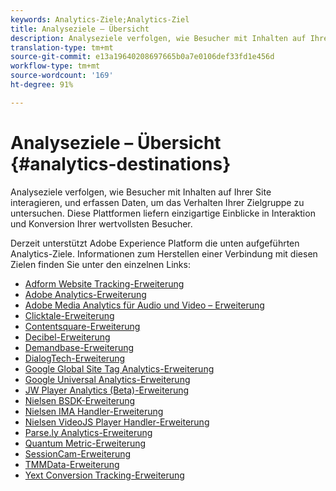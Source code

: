```yaml
---
keywords: Analytics-Ziele;Analytics-Ziel
title: Analyseziele – Übersicht
description: Analyseziele verfolgen, wie Besucher mit Inhalten auf Ihrer Site interagieren, und erfassen Daten, um das Verhalten Ihrer Zielgruppe zu untersuchen. Diese Plattformen liefern einzigartige Einblicke in Interaktion und Konversion Ihrer wertvollsten Besucher.
translation-type: tm+mt
source-git-commit: e13a19640208697665b0a7e0106def33fd1e456d
workflow-type: tm+mt
source-wordcount: '169'
ht-degree: 91%

---
```



# Analyseziele – Übersicht {#analytics-destinations}

Analyseziele verfolgen, wie Besucher mit Inhalten auf Ihrer Site interagieren, und erfassen Daten, um das Verhalten Ihrer Zielgruppe zu untersuchen. Diese Plattformen liefern einzigartige Einblicke in Interaktion und Konversion Ihrer wertvollsten Besucher.

Derzeit unterstützt Adobe Experience Platform die unten aufgeführten Analytics-Ziele. Informationen zum Herstellen einer Verbindung mit diesen Zielen finden Sie unter den einzelnen Links:

- [Adform Website Tracking-Erweiterung](./adform.md)
- [Adobe Analytics-Erweiterung](./adobe-analytics.md)
- [Adobe Media Analytics für Audio und Video – Erweiterung](./adobe-video-analytics.md)
- [Clicktale-Erweiterung](./clicktale.md)
- [Contentsquare-Erweiterung](./contentsquare.md)
- [Decibel-Erweiterung](./decibel.md)
- [Demandbase-Erweiterung](./demandbase.md)
- [DialogTech-Erweiterung](./dialogtech.md)
- [Google Global Site Tag Analytics-Erweiterung](./gtag-analytics.md)
- [Google Universal Analytics-Erweiterung](./google-universal-analytics.md)
- [JW Player Analytics (Beta)-Erweiterung](./jw-player-analytics.md)
- [Nielsen BSDK-Erweiterung](./nielsen-bsdk.md)
- [Nielsen IMA Handler-Erweiterung](./nielsen-ima.md)
- [Nielsen VideoJS Player Handler-Erweiterung](./nielsen-videojs.md)
- [Parse.ly Analytics-Erweiterung](./parsely.md)
- [Quantum Metric-Erweiterung](./quantum-metric.md)
- [SessionCam-Erweiterung](./sessioncam.md)
- [TMMData-Erweiterung](./tmmdata.md)
- [Yext Conversion Tracking-Erweiterung](./yext.md)
